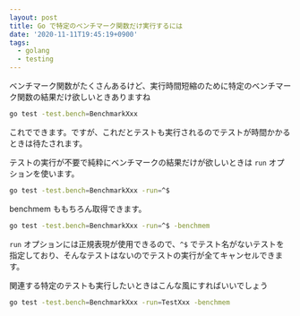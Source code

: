 ```yaml
---
layout: post
title: Go で特定のベンチマーク関数だけ実行するには
date: '2020-11-11T19:45:19+0900'
tags:
  - golang
  - testing
---
```


ベンチマーク関数がたくさんあるけど、実行時間短縮のために特定のベンチマーク関数の結果だけ欲しいときありますね

```sh
go test -test.bench=BenchmarkXxx
```

これでできます。ですが、これだとテストも実行されるのでテストが時間かかるときは待たされます。

テストの実行が不要で純粋にベンチマークの結果だけが欲しいときは `run` オプションを使います。

```sh
go test -test.bench=BenchmarkXxx -run=^$
```

benchmem ももちろん取得できます。

```sh
go test -test.bench=BenchmarkXxx -run=^$ -benchmem
```

`run` オプションには正規表現が使用できるので、`^$` でテスト名がないテストを指定しており、そんなテストはないのでテストの実行が全てキャンセルできます。

関連する特定のテストも実行したいときはこんな風にすればいいでしょう

```sh
go test -test.bench=BenchmarkXxx -run=TestXxx -benchmem
```
